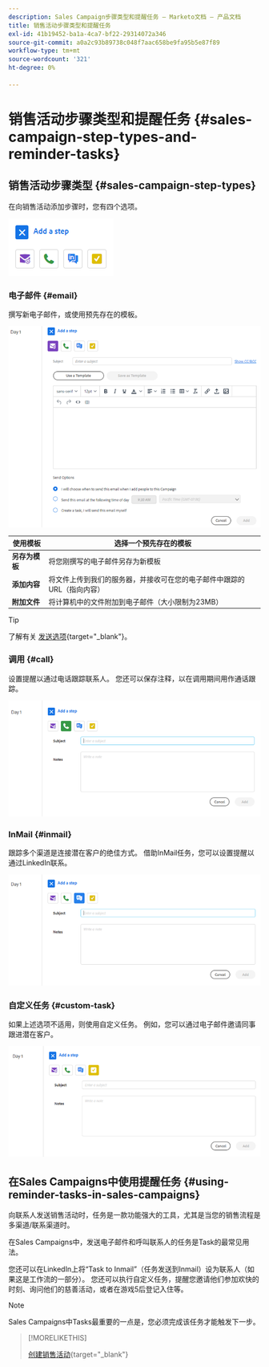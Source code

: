 ```yaml
---
description: Sales Campaign步骤类型和提醒任务 — Marketo文档 — 产品文档
title: 销售活动步骤类型和提醒任务
exl-id: 41b19452-ba1a-4ca7-bf22-29314072a346
source-git-commit: a0a2c93b89738c048f7aac658be9fa95b5e87f89
workflow-type: tm+mt
source-wordcount: '321'
ht-degree: 0%

---
```


# 销售活动步骤类型和提醒任务 {#sales-campaign-step-types-and-reminder-tasks}

## 销售活动步骤类型 {#sales-campaign-step-types}

在向销售活动添加步骤时，您有四个选项。

![](assets/sales-campaign-step-types-and-reminder-tasks-1.png)

### 电子邮件 {#email}

撰写新电子邮件，或使用预先存在的模板。

![](assets/sales-campaign-step-types-and-reminder-tasks-2.png)

| **使用模板** | 选择一个预先存在的模板 |
|---|---|
| **另存为模板** | 将您刚撰写的电子邮件另存为新模板 |
| **添加内容** | 将文件上传到我们的服务器，并接收可在您的电子邮件中跟踪的URL（指向内容） |
| **附加文件** | 将计算机中的文件附加到电子邮件（大小限制为23MB） |

>[!TIP]
>
>了解有关 [发送选项](/help/marketo/product-docs/marketo-sales-insight/actions/campaigns/sales-campaign-send-options-for-email-steps.md){target=&quot;_blank&quot;}。

### 调用 {#call}

设置提醒以通过电话跟踪联系人。 您还可以保存注释，以在调用期间用作通话跟踪。

![](assets/sales-campaign-step-types-and-reminder-tasks-3.png)

### InMail {#inmail}

跟踪多个渠道是连接潜在客户的绝佳方式。 借助InMail任务，您可以设置提醒以通过LinkedIn联系。

![](assets/sales-campaign-step-types-and-reminder-tasks-4.png)

### 自定义任务 {#custom-task}

如果上述选项不适用，则使用自定义任务。 例如，您可以通过电子邮件邀请同事跟进潜在客户。

![](assets/sales-campaign-step-types-and-reminder-tasks-5.png)

## 在Sales Campaigns中使用提醒任务 {#using-reminder-tasks-in-sales-campaigns}

向联系人发送销售活动时，任务是一款功能强大的工具，尤其是当您的销售流程是多渠道/联系渠道时。

在Sales Campaigns中，发送电子邮件和呼叫联系人的任务是Task的最常见用法。

您还可以在LinkedIn上将“Task to Inmail”（任务发送到Inmail）设为联系人（如果这是工作流的一部分）。 您还可以执行自定义任务，提醒您邀请他们参加欢快的时刻、询问他们的慈善活动，或者在游戏5后登记入住等。

>[!NOTE]
>
>Sales Campaigns中Tasks最重要的一点是，您必须完成该任务才能触发下一步。

>[!MORELIKETHIS]
>
>[创建销售活动](/help/marketo/product-docs/marketo-sales-insight/actions/campaigns/create-a-sales-campaign.md){target=&quot;_blank&quot;}
